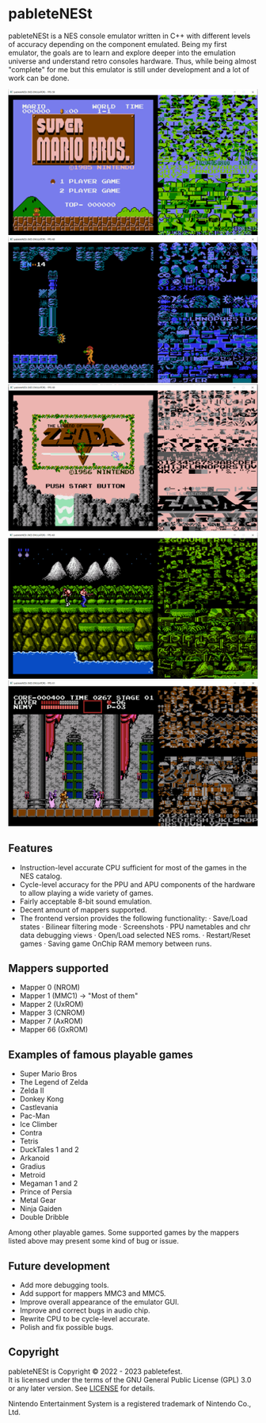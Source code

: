 pableteNESt
===========

pableteNESt is a NES console emulator written in C++ with different levels of accuracy depending on the component emulated. Being my first emulator, the goals are to learn and explore deeper into the emulation universe and understand retro consoles hardware. Thus, while being almost "complete" for me but this emulator is still under development and a lot of work can be done.

![screenshot1](docs/SMB-Screenshot.PNG)
![screenshot2](docs/Metroid-Screenshot.PNG)
![screenshot3](docs/Zelda-Screenshot.PNG)
![screenshot4](docs/Contra-Screenshot.PNG)
![screenshot5](docs/Castlevania-Screenshot.PNG)

Features
--------

- Instruction-level accurate CPU sufficient for most of the games in the NES catalog.
- Cycle-level accuracy for the PPU and APU components of the hardware to allow playing a wide variety of games.
- Fairly acceptable 8-bit sound emulation.
- Decent amount of mappers supported.
- The frontend version provides the following functionality:
  · Save/Load states
  · Bilinear filtering mode
  · Screenshots
  · PPU nametables and chr data debugging views
  · Open/Load selected NES roms.
  · Restart/Reset games
  · Saving game OnChip RAM memory between runs.

## Mappers supported

- Mapper 0 (NROM)
- Mapper 1 (MMC1) -> "Most of them"
- Mapper 2 (UxROM)
- Mapper 3 (CNROM)
- Mapper 7 (AxROM)
- Mapper 66 (GxROM)

## Examples of famous playable games
- Super Mario Bros
- The Legend of Zelda
- Zelda II
- Donkey Kong
- Castlevania
- Pac-Man
- Ice Climber
- Contra
- Tetris
- DuckTales 1 and 2
- Arkanoid
- Gradius
- Metroid
- Megaman 1 and 2
- Prince of Persia
- Metal Gear
- Ninja Gaiden
- Double Dribble

Among other playable games. Some supported games by the mappers listed above may present some kind of bug or issue.

## Future development

- Add more debugging tools.
- Add support for mappers MMC3 and MMC5.
- Improve overall appearance of the emulator GUI.
- Improve and correct bugs in audio chip.
- Rewrite CPU to be cycle-level accurate.
- Polish and fix possible bugs.

## Copyright

pableteNESt is Copyright © 2022 - 2023 pabletefest.<br>
It is licensed under the terms of the GNU General Public License (GPL) 3.0 or any later version. See [LICENSE](LICENSE) for details.

Nintendo Entertainment System is a registered trademark of Nintendo Co., Ltd.
